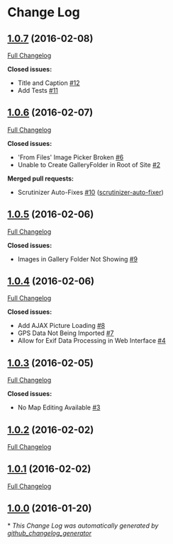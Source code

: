 # Change Log

## [1.0.7](https://github.com/gordonbanderson/ss3gallery/tree/1.0.7) (2016-02-08)
[Full Changelog](https://github.com/gordonbanderson/ss3gallery/compare/1.0.6...1.0.7)

**Closed issues:**

- Title and Caption [\#12](https://github.com/gordonbanderson/ss3gallery/issues/12)
- Add Tests [\#11](https://github.com/gordonbanderson/ss3gallery/issues/11)

## [1.0.6](https://github.com/gordonbanderson/ss3gallery/tree/1.0.6) (2016-02-07)
[Full Changelog](https://github.com/gordonbanderson/ss3gallery/compare/1.0.5...1.0.6)

**Closed issues:**

- 'From Files' Image Picker Broken [\#6](https://github.com/gordonbanderson/ss3gallery/issues/6)
- Unable to Create GalleryFolder in Root of Site [\#2](https://github.com/gordonbanderson/ss3gallery/issues/2)

**Merged pull requests:**

- Scrutinizer Auto-Fixes [\#10](https://github.com/gordonbanderson/ss3gallery/pull/10) ([scrutinizer-auto-fixer](https://github.com/scrutinizer-auto-fixer))

## [1.0.5](https://github.com/gordonbanderson/ss3gallery/tree/1.0.5) (2016-02-06)
[Full Changelog](https://github.com/gordonbanderson/ss3gallery/compare/1.0.4...1.0.5)

**Closed issues:**

- Images in Gallery Folder Not Showing [\#9](https://github.com/gordonbanderson/ss3gallery/issues/9)

## [1.0.4](https://github.com/gordonbanderson/ss3gallery/tree/1.0.4) (2016-02-06)
[Full Changelog](https://github.com/gordonbanderson/ss3gallery/compare/1.0.3...1.0.4)

**Closed issues:**

- Add AJAX Picture Loading [\#8](https://github.com/gordonbanderson/ss3gallery/issues/8)
- GPS Data Not Being Imported [\#7](https://github.com/gordonbanderson/ss3gallery/issues/7)
- Allow for Exif Data Processing in Web Interface [\#4](https://github.com/gordonbanderson/ss3gallery/issues/4)

## [1.0.3](https://github.com/gordonbanderson/ss3gallery/tree/1.0.3) (2016-02-05)
[Full Changelog](https://github.com/gordonbanderson/ss3gallery/compare/1.0.2...1.0.3)

**Closed issues:**

- No Map Editing Available [\#3](https://github.com/gordonbanderson/ss3gallery/issues/3)

## [1.0.2](https://github.com/gordonbanderson/ss3gallery/tree/1.0.2) (2016-02-02)
[Full Changelog](https://github.com/gordonbanderson/ss3gallery/compare/1.0.1...1.0.2)

## [1.0.1](https://github.com/gordonbanderson/ss3gallery/tree/1.0.1) (2016-02-02)
[Full Changelog](https://github.com/gordonbanderson/ss3gallery/compare/1.0.0...1.0.1)

## [1.0.0](https://github.com/gordonbanderson/ss3gallery/tree/1.0.0) (2016-01-20)


\* *This Change Log was automatically generated by [github_changelog_generator](https://github.com/skywinder/Github-Changelog-Generator)*